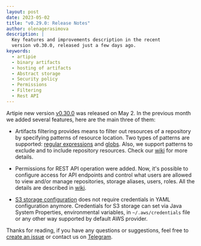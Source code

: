 ```yaml
---
layout: post
date: 2023-05-02
title: "v0.29.0: Release Notes"
author: olenagerasimova
description: |
  Key features and improvements description in the recent
  version v0.30.0, released just a few days ago.
keywords:
  - artipie
  - binary artifacts
  - hosting of artifacts
  - Abstract storage
  - Security policy
  - Permissions
  - Filtering
  - Rest API
---
```


Artipie new version [v0.30.0](https://github.com/artipie/artipie/releases/tag/v0.30.0) was released on May 2. 
In the previous month we added several features, here are the main three of them:

- Artifacts filtering provides means to filter out resources of a repository by specifying patterns of resource location. 
Two types of patterns are supported: [regular expressions](https://docs.oracle.com/en/java/javase/11/docs/api/java.base/java/util/regex/Pattern.html) and [globs](https://docs.oracle.com/en/java/javase/11/docs/api/java.base/java/nio/file/FileSystem.html#getPathMatcher(java.lang.String)).
Also, we support patterns to exclude and to include repository resources. Check our [wiki](https://github.com/artipie/artipie/wiki/Configuration-Repository#filters) for more details.

- Permissions for REST API operation were added. Now, it's possible to configure access for API endpoints and control
what users are allowed to view and/or manage repositories, storage aliases, users, roles. All the details are described 
in [wiki](https://github.com/artipie/artipie/wiki/Configuration-Policy#rest-api-permissions).

- [S3 storage configuration](https://github.com/artipie/artipie/wiki/Configuration-Storage#s3-storage) does not require 
credentials in YAML configuration anymore. Credentials for S3 storage can set via Java System Properties, environmental 
variables, in `~/.aws/credentials` file or any other way supported by default AWS provider.

Thanks for reading, if you have any questions or suggestions, feel free to [create an issue](https://github.com/artipie/artipie/issues/new) or contact us on [Telegram](https://t.me/artipie).
